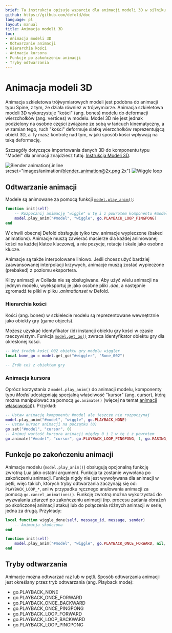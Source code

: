 ```yaml
---
brief: Ta instrukcja opisuje wsparcie dla animacji modeli 3D w silniku Defold.
github: https://github.com/defold/doc
language: pl
layout: manual
title: Animacja modeli 3D
toc:
- Animacja modeli 3D
- Odtwarzanie animacji
- Hierarchia kości
- Animacja kursora
- Funkcje po zakończeniu animacji
- Tryby odtwarzania
---
```


# Animacja modeli 3D

Animacja szkieletowa trójwymiarowych modeli jest podobna do animacji typu Spine, z tym, że działa również w trójwymiarze. Animacja szkieletowa modeli 3D wykorzystuje "kości" (ang. bones) modelu do deformacji wierzchołków (ang. vertices) w modelu. Model 3D nie jest jednak podzielony na osobne części związane ze sobą w łańcuch kinematyczny, a w zamian tego, ruch "kości" deformuje siatkę wierzchołków reprezentującą obiekt 3D, a Ty masz kontrolę nad tym, w jaki sposób kości wpływają na taką deformację.

  Szczegóły dotyczące importowania danych 3D do komponentu typu "Model" dla animacji znajdziesz tutaj: [Instrukcja Modeli 3D](/pl/manuals/model).

  ![Blender animation](/manuals/images/animation/blender_animation.png){.inline srcset="images/animation/blender_animation@2x.png 2x"}
  ![Wiggle loop](/manuals/images/animation/suzanne.gif)

## Odtwarzanie animacji

Modele są animowane za pomocą funkcji [`model.play_anim()`](/ref/model#model.play_anim):

```lua
function init(self)
    -- Rozpocznij animację "wiggle" w tę i z powrotem komponentu #model
    model.play_anim("#model", "wiggle", go.PLAYBACK_LOOP_PINGPONG)
end
```

<div class='important' markdown='1'>
W chwili obecnej Defold obsługuje tylko tzw. animacje wypieczone (baked animations). Animacje muszą zawierać macierze dla każdej animowanej kości na każdej klatce kluczowej, a nie pozycje, rotacje i skale jako osobne klucze.

Animacje są także interpolowane liniowo. Jeśli chcesz użyć bardziej zaawansowanej interpolacji krzywych, animacje muszą zostać wypieczone (prebaked) z poziomu eksportera.

Klipy animacji w Collada nie są obsługiwane. Aby użyć wielu animacji na jednym modelu, wyeksportuj je jako osobne pliki *.dae*, a następnie zgromadź te pliki w pliku *.animationset* w Defold.
</div>

### Hierarchia kości

Kości (ang. bones) w szkielecie modelu są reprezentowane wewnętrznie jako obiekty gry (game objects).

Możesz uzyskać identyfikator (id) instancji obiektu gry kości w czasie rzeczywistym. Funkcja [`model.get_go()`](/ref/model#model.get_go) zwraca identyfikator obiektu gry dla określonej kości.

```lua
-- Weź środek kości 002 obiektu gry modelu wiggler
local bone_go = model.get_go("#wiggler", "Bone_002")

-- Zrób coś z obiektem gry
```

### Animacja kursora

Oprócz korzystania z `model.play_anim()` do animacji modelu, komponenty typu *Model* udostępniają specjalną właściwość "kursor" (ang. cursor), którą można manipulować za pomocą `go.animate()` (więcej na temat [animacji właściwości](/pl/manuals/property-animation))). Przykład:

```lua
-- Ustaw animację komponentu #model ale jeszcze nie rozpoczynaj
model.play_anim("#model", "wiggle", go.PLAYBACK_NONE)
-- Ustaw kursor animacji na początku (0)
go.set("#model", "cursor", 0)
-- Animuj wartość kursora animacji między 0 i 1 w tę i z powrotem
go.animate("#model", "cursor", go.PLAYBACK_LOOP_PINGPONG, 1, go.EASING_INOUTQUAD, 3)
```

## Funkcje po zakończeniu animacji

Animacje modelu (`model.play_anim()`) obsługują opcjonalną funkcję zwrotną Lua jako ostatni argument. Funkcja ta zostanie wywołana po zakończeniu animacji. Funkcja nigdy nie jest wywoływana dla animacji w pętli, więc takich, których tryby odtwarzania zaczynają się od: `PLAYBACK_LOOP_*`, ani w przypadku ręcznego anulowania animacji za pomocą `go.cancel_animations()`. Funkcję zwrotną można wykorzystać do wyzwalania zdarzeń po zakończeniu animacji (np. procesu zadania obrażeń po skończonej animacji ataku) lub do połączenia różnych animacji w serie, jedna za drugą. Przykłady: 

```lua
local function wiggle_done(self, message_id, message, sender)
    -- Animacja skończona
end

function init(self)
    model.play_anim("#model", "wiggle", go.PLAYBACK_ONCE_FORWARD, nil, wiggle_done)
end
```

## Tryby odtwarzania

Animacje można odtwarzać raz lub w pętli. Sposób odtwarzania animacji jest określany przez tryb odtwarzania (ang. Playback mode):

* go.PLAYBACK_NONE
* go.PLAYBACK_ONCE_FORWARD
* go.PLAYBACK_ONCE_BACKWARD
* go.PLAYBACK_ONCE_PINGPONG
* go.PLAYBACK_LOOP_FORWARD
* go.PLAYBACK_LOOP_BACKWARD
* go.PLAYBACK_LOOP_PINGPONG